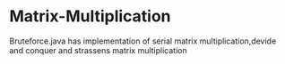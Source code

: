 # Matrix-Multiplication
Bruteforce.java has implementation of serial matrix multiplication,devide and conquer and strassens matrix multiplication
